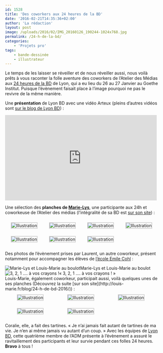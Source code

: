 ```yaml
---
id: 1528
title: 'Des coworkers aux 24 heures de la BD'
date: '2016-02-21T14:35:36+02:00'
author: 'La rédaction'
layout: post
image: /uploads/2016/02/IMG_20160126_190244-1024x768.jpg
permalink: /24-h-de-la-bd/
categories:
    - 'Projets pro'
tags:
    - bande-dessinée
    - illustrateur
---
```


Le temps de les laisser se réveiller et de nous réveiller aussi, nous voilà prêts à vous raconter la folle aventure des coworkers de l’Atelier des Médias aux [24 heures de la BD](http://www.24hdelabandedessinee.com/) de Lyon, qui a eu lieu du 26 au 27 Janvier au Goethe Institut. Puisque l’évènement faisait place à l’image pourquoi ne pas le revivre de la même manière.

Une **présentation** de Lyon BD avec une vidéo Arteux (pleins d’autres vidéos sont [sur le blog de Lyon BD](http://blog.lyonbd.com/)) :

<iframe allow="autoplay" allowfullscreen="" frameborder="0" height="281" src="https://www.dailymotion.com/embed/video/x3okwio?pubtool=oembed" title="24H de la BD 2016 #1" width="500"></iframe>

Une sélection des **planches de [Marie-Lys](/coworkers/marie-lys-errard/)**, une participante aux 24h et coworkeuse de l’Atelier des médias (l’intégralité de sa BD est [sur son site](http://www.marie-lys.fr/projects/les-fantomes-de-lopera/)) :

 <style type="text/css">
			#gallery-9 {
				margin: auto;
			}
			#gallery-9 .gallery-item {
				display: inline-block;
				margin-top: 10px;
				text-align: center;
				width: 25%;
			}
			#gallery-9 img {
				border: 2px solid #cfcfcf;
			}
			#gallery-9 .gallery-caption {
				margin-left: 0;
			}
			/* see gallery_shortcode() in wp-includes/media.php */
		</style>

<div class="gallery galleryid-1528 gallery-columns-4 gallery-size-medium" id="gallery-9"><dl class="gallery-item"> <dt class="gallery-icon portrait"> <img src="/uploads/2016/02/12647248_1084872124885781_2061156226091391504_n-218x300.jpg" alt="Illustration"> </dt></dl><dl class="gallery-item"> <dt class="gallery-icon portrait"> <img src="/uploads/2016/02/12573203_1084872204885773_8478143261142214401_n-218x300.jpg" alt="Illustration"> </dt></dl><dl class="gallery-item"> <dt class="gallery-icon portrait"> <img src="/uploads/2016/02/12650991_1084872311552429_5622978151690199309_n-218x300.jpg" alt="Illustration"> </dt></dl><dl class="gallery-item"> <dt class="gallery-icon portrait"> <img src="/uploads/2016/02/12644926_1084872234885770_1465119895511353169_n-218x300.jpg" alt="Illustration"> </dt></dl>  
<dl class="gallery-item"> <dt class="gallery-icon portrait"> <img src="/uploads/2016/02/12644872_1084872268219100_2070749187679725367_n-218x300.jpg" alt="Illustration"> </dt></dl><dl class="gallery-item"> <dt class="gallery-icon portrait"> <img src="/uploads/2016/02/12642515_1084872308219096_204073781785619053_n-218x300.jpg" alt="Illustration"> </dt></dl><dl class="gallery-item"> <dt class="gallery-icon portrait"> <img src="/uploads/2016/02/12651098_1084872408219086_7136049292567436531_n-218x300.jpg" alt="Illustration"> </dt></dl>   
 </div>

Des photos de l’évènement prises par Laurent, un autre coworkeur, présent notamment pour accompagner les élèves de [l’école Emile Cohl](http://www.cohl.fr/) :

<div class="wp-caption aligncenter" id="attachment_1547" style="width: 650px"><img src="/uploads/2016/02/IMG_20160126_190244-1024x768.jpg" alt="Marie-Lys et Louis-Marie au boulot">Marie-Lys et Louis-Marie au boulot

</div><div class="wp-caption aligncenter" id="attachment_1548" style="width: 650px"><img src="/uploads/2016/02/IMG_20160126_191934-1024x768.jpg" alt="3, 2, 1 .... à vos crayons !">« 3, 2, 1 …. à vos crayons ! »

</div>Louis-Marie, également coworkeur, participait aussi, voilà quelques unes de ses planches (Découvrez la suite [sur son site](http://louis-marie.fr/blog/24-h-de-bd-2016/)) :

 <style type="text/css">
			#gallery-10 {
				margin: auto;
			}
			#gallery-10 .gallery-item {
				display: inline-block;
				margin-top: 10px;
				text-align: center;
				width: 33%;
			}
			#gallery-10 img {
				border: 2px solid #cfcfcf;
			}
			#gallery-10 .gallery-caption {
				margin-left: 0;
			}
			/* see gallery_shortcode() in wp-includes/media.php */
		</style>

<div class="gallery galleryid-1528 gallery-columns-3 gallery-size-medium" id="gallery-10"><dl class="gallery-item"> <dt class="gallery-icon portrait"> <img src="/uploads/2016/02/1-215x300.jpg" alt="Illustration"> </dt></dl><dl class="gallery-item"> <dt class="gallery-icon portrait"> <img src="/uploads/2016/02/2-213x300.jpg" alt="Illustration"> </dt></dl><dl class="gallery-item"> <dt class="gallery-icon portrait"> <img src="/uploads/2016/02/3-218x300.jpg" alt="Illustration"> </dt></dl>  
<dl class="gallery-item"> <dt class="gallery-icon portrait"> <img src="/uploads/2016/02/4-215x300.jpg" alt="Illustration"> </dt></dl><dl class="gallery-item"> <dt class="gallery-icon portrait"> <img src="/uploads/2016/02/5-215x300.jpg" alt="Illustration"> </dt></dl>   
 </div>
 
 Coralie, elle, a fait des tartines. « Je n’ai jamais fait autant de tartines de ma vie. Je n’en ai même jamais vu autant d’un coup. » Avec les équipes de [Lyon BD](http://www.lyonbd.com/), cette quatrième membre de l’ADM présente à l’évènement a assuré le ravitaillement des participants et leur survie pendant ces folles 24 heures. **Bravo** à tous !